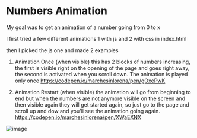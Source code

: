 # Numbers Animation

My goal was to get an animation of a number going from 0 to x

I first tried a few different animations 1 with js and 2 with css
in index.html

then I picked the js one and made 2 examples

1) Animation Once (when visible)
this has 2 blocks of numbers increasing, the first is visible right on the opening of the page and goes right away, the second is activated when you scroll down. The animation is played only once
https://codepen.io/marchesinlorena/pen/gOxePwK

2) Animation Restart (when visible)
the animation will go from beginning to end but when the numbers are not anymore visible on the screen and then visible again they will get started again, so just go to the page and scroll up and dow and you'll see the animation going again.
https://codepen.io/marchesinlorena/pen/XWaEXNX

![image](https://user-images.githubusercontent.com/22336407/140591274-79464031-f697-4dcf-a5aa-8527bc6fc68c.png)
